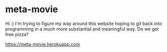 # meta-movie

Hi :)
I'm trying to figure my way around this website hoping to git back into programming in a much more substantial and meaningful way.
Do we get free pizza?

https://meta-movie.herokuapp.com
